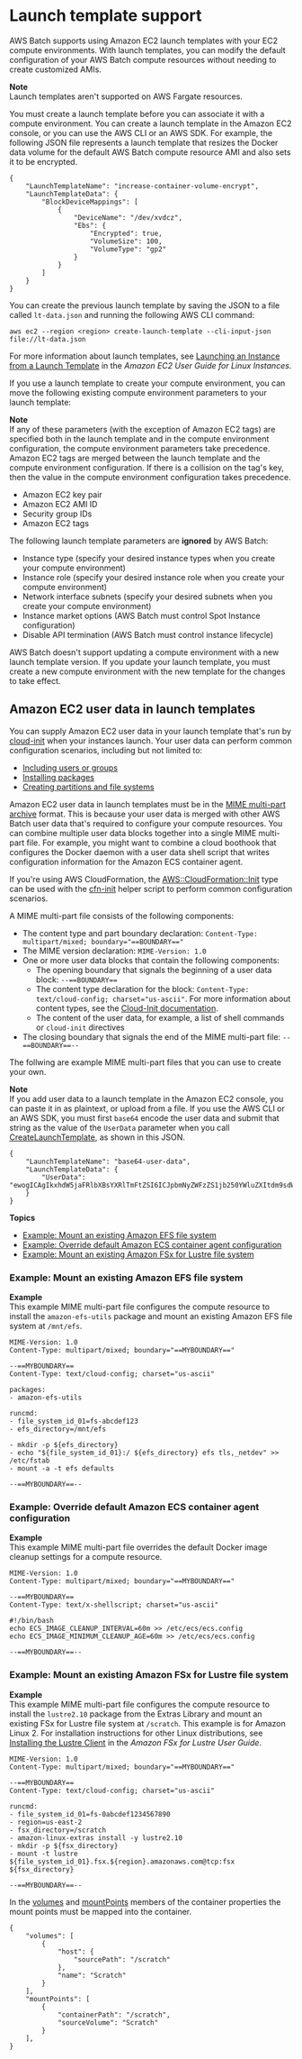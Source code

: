 # Launch template support<a name="launch-templates"></a>

AWS Batch supports using Amazon EC2 launch templates with your EC2 compute environments\. With launch templates, you can modify the default configuration of your AWS Batch compute resources without needing to create customized AMIs\.

**Note**  
Launch templates aren't supported on AWS Fargate resources\.

You must create a launch template before you can associate it with a compute environment\. You can create a launch template in the Amazon EC2 console, or you can use the AWS CLI or an AWS SDK\. For example, the following JSON file represents a launch template that resizes the Docker data volume for the default AWS Batch compute resource AMI and also sets it to be encrypted\.

```
{
    "LaunchTemplateName": "increase-container-volume-encrypt",
    "LaunchTemplateData": {
        "BlockDeviceMappings": [
            {
                "DeviceName": "/dev/xvdcz",
                "Ebs": {
                    "Encrypted": true,
                    "VolumeSize": 100,
                    "VolumeType": "gp2"
                }
            }
        ]
    }
}
```

You can create the previous launch template by saving the JSON to a file called `lt-data.json` and running the following AWS CLI command:

```
aws ec2 --region <region> create-launch-template --cli-input-json file://lt-data.json
```

For more information about launch templates, see [Launching an Instance from a Launch Template](https://docs.aws.amazon.com/AWSEC2/latest/UserGuide/ec2-launch-templates.html) in the *Amazon EC2 User Guide for Linux Instances*\.

If you use a launch template to create your compute environment, you can move the following existing compute environment parameters to your launch template:

**Note**  
If any of these parameters \(with the exception of Amazon EC2 tags\) are specified both in the launch template and in the compute environment configuration, the compute environment parameters take precedence\. Amazon EC2 tags are merged between the launch template and the compute environment configuration\. If there is a collision on the tag's key, then the value in the compute environment configuration takes precedence\.
+ Amazon EC2 key pair
+ Amazon EC2 AMI ID
+ Security group IDs
+ Amazon EC2 tags

The following launch template parameters are **ignored** by AWS Batch:
+ Instance type \(specify your desired instance types when you create your compute environment\)
+ Instance role \(specify your desired instance role when you create your compute environment\)
+ Network interface subnets \(specify your desired subnets when you create your compute environment\)
+ Instance market options \(AWS Batch must control Spot Instance configuration\)
+ Disable API termination \(AWS Batch must control instance lifecycle\)

AWS Batch doesn't support updating a compute environment with a new launch template version\. If you update your launch template, you must create a new compute environment with the new template for the changes to take effect\. 

## Amazon EC2 user data in launch templates<a name="lt-user-data"></a>

You can supply Amazon EC2 user data in your launch template that's run by [cloud\-init](https://cloudinit.readthedocs.io/en/latest/index.html) when your instances launch\. Your user data can perform common configuration scenarios, including but not limited to:
+ [Including users or groups](https://cloudinit.readthedocs.io/en/latest/topics/examples.html#including-users-and-groups)
+ [Installing packages](https://cloudinit.readthedocs.io/en/latest/topics/examples.html#install-arbitrary-packages)
+ [Creating partitions and file systems](https://cloudinit.readthedocs.io/en/latest/topics/examples.html#create-partitions-and-filesystems)

Amazon EC2 user data in launch templates must be in the [MIME multi\-part archive](https://cloudinit.readthedocs.io/en/latest/topics/format.html#mime-multi-part-archive) format\. This is because your user data is merged with other AWS Batch user data that's required to configure your compute resources\. You can combine multiple user data blocks together into a single MIME multi\-part file\. For example, you might want to combine a cloud boothook that configures the Docker daemon with a user data shell script that writes configuration information for the Amazon ECS container agent\.

If you're using AWS CloudFormation, the [AWS::CloudFormation::Init](https://docs.aws.amazon.com/AWSCloudFormation/latest/UserGuide/aws-resource-init.html) type can be used with the [cfn\-init](https://docs.aws.amazon.com/AWSCloudFormation/latest/UserGuide/cfn-init.html) helper script to perform common configuration scenarios\.

A MIME multi\-part file consists of the following components:
+ The content type and part boundary declaration: `Content-Type: multipart/mixed; boundary="==BOUNDARY=="`
+ The MIME version declaration: `MIME-Version: 1.0`
+ One or more user data blocks that contain the following components:
  + The opening boundary that signals the beginning of a user data block: `--==BOUNDARY==`
  + The content type declaration for the block: `Content-Type: text/cloud-config; charset="us-ascii"`\. For more information about content types, see the [Cloud\-Init documentation](https://cloudinit.readthedocs.io/en/latest/topics/format.html)\. 
  + The content of the user data, for example, a list of shell commands or `cloud-init` directives
+ The closing boundary that signals the end of the MIME multi\-part file: `--==BOUNDARY==--`

The follwing are example MIME multi\-part files that you can use to create your own\.

**Note**  
If you add user data to a launch template in the Amazon EC2 console, you can paste it in as plaintext, or upload from a file\. If you use the AWS CLI or an AWS SDK, you must first `base64` encode the user data and submit that string as the value of the `UserData` parameter when you call [CreateLaunchTemplate](https://docs.aws.amazon.com/AWSEC2/latest/APIReference/API_CreateLaunchTemplate.html), as shown in this JSON\.  

```
{
    "LaunchTemplateName": "base64-user-data",
    "LaunchTemplateData": {
        "UserData": "ewogICAgIkxhdW5jaFRlbXBsYXRlTmFtZSI6ICJpbmNyZWFzZS1jb250YWluZXItdm9sdW..."
    }
}
```

**Topics**
+ [Example: Mount an existing Amazon EFS file system](#example-mount-an-existing-amazon-efs-file-system)
+ [Example: Override default Amazon ECS container agent configuration](#example-override-default-amazon-ecs-container-agent-configuration)
+ [Example: Mount an existing Amazon FSx for Lustre file system](#example-mount-an-existing-amazon-fsx-for-lustre-file-system)

### Example: Mount an existing Amazon EFS file system<a name="example-mount-an-existing-amazon-efs-file-system"></a>

**Example**  
This example MIME multi\-part file configures the compute resource to install the `amazon-efs-utils` package and mount an existing Amazon EFS file system at `/mnt/efs`\.  

```
MIME-Version: 1.0
Content-Type: multipart/mixed; boundary="==MYBOUNDARY=="

--==MYBOUNDARY==
Content-Type: text/cloud-config; charset="us-ascii"

packages:
- amazon-efs-utils

runcmd:
- file_system_id_01=fs-abcdef123
- efs_directory=/mnt/efs

- mkdir -p ${efs_directory}
- echo "${file_system_id_01}:/ ${efs_directory} efs tls,_netdev" >> /etc/fstab
- mount -a -t efs defaults

--==MYBOUNDARY==--
```

### Example: Override default Amazon ECS container agent configuration<a name="example-override-default-amazon-ecs-container-agent-configuration"></a>

**Example**  
This example MIME multi\-part file overrides the default Docker image cleanup settings for a compute resource\.  

```
MIME-Version: 1.0
Content-Type: multipart/mixed; boundary="==MYBOUNDARY=="

--==MYBOUNDARY==
Content-Type: text/x-shellscript; charset="us-ascii"

#!/bin/bash
echo ECS_IMAGE_CLEANUP_INTERVAL=60m >> /etc/ecs/ecs.config
echo ECS_IMAGE_MINIMUM_CLEANUP_AGE=60m >> /etc/ecs/ecs.config

--==MYBOUNDARY==--
```

### Example: Mount an existing Amazon FSx for Lustre file system<a name="example-mount-an-existing-amazon-fsx-for-lustre-file-system"></a>

**Example**  
This example MIME multi\-part file configures the compute resource to install the `lustre2.10` package from the Extras Library and mount an existing FSx for Lustre file system at `/scratch`\. This example is for Amazon Linux 2\. For installation instructions for other Linux distributions, see [Installing the Lustre Client](https://docs.aws.amazon.com/fsx/latest/LustreGuide/install-lustre-client.html) in the *Amazon FSx for Lustre User Guide*\.  

```
MIME-Version: 1.0
Content-Type: multipart/mixed; boundary="==MYBOUNDARY=="

--==MYBOUNDARY==
Content-Type: text/cloud-config; charset="us-ascii"

runcmd:
- file_system_id_01=fs-0abcdef1234567890
- region=us-east-2
- fsx_directory=/scratch
- amazon-linux-extras install -y lustre2.10
- mkdir -p ${fsx_directory}
- mount -t lustre ${file_system_id_01}.fsx.${region}.amazonaws.com@tcp:fsx ${fsx_directory}

--==MYBOUNDARY==--
```
In the [volumes](https://docs.aws.amazon.com/batch/latest/APIReference/API_ContainerProperties.html#Batch-Type-ContainerProperties-volumes) and [mountPoints](https://docs.aws.amazon.com/batch/latest/APIReference/API_ContainerProperties.html#Batch-Type-ContainerProperties-mountPoints) members of the container properties the mount points must be mapped into the container\.  

```
{
    "volumes": [
        {
            "host": {
                "sourcePath": "/scratch"
            },
            "name": "Scratch"
        }
    ],
    "mountPoints": [
        {
            "containerPath": "/scratch",
            "sourceVolume": "Scratch"
        }
    ],
}
```